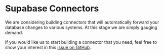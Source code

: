 # Supabase Connectors

We are considering building connectors that will automatically forward your database changes to various systems. At this stage we are simply gauging demand.

If you would like us to start building a connector that you need, feel free to show your interest in this [issue on GitHub](https://github.com/supabase/supabase/issues/4).
